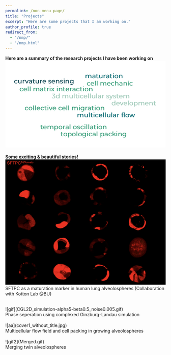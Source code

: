 ```yaml
---
permalink: /non-menu-page/
title: "Projects"
excerpt: "Here are some projects that I am working on."
author_profile: true
redirect_from: 
  - "/nmp/"
  - "/nmp.html"
---
```


**Here are a summary of the research projects I have been working on** <br/>
![xx](wordcloud.png)<br/>
<br/>
**Some exciting & beautiful stories!** <br/>
![xxx](SFTPC.png)<br/>
SFTPC as a maturation marker in human lung alveolospheres (Collaboration with Kotton Lab @BU) <br/> 

<br/>
![gif](CGL2D_simulation-alpha5-beta0.5_noise0.005.gif)<br/>
Phase seperation using complexed Ginzburg-Landau simulation<br/>

<br/>
![aa](cover1_without_title.jpg)<br/>
Multicellular flow field and cell packing in growing alveolospheres<br/>

<br/>
![gif2](Merged.gif)<br/>
Merging twin alveolospheres<br/>
<br/>


